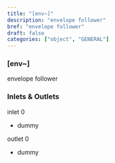 ```yaml
---
title: "[env~]"
description: "envelope follower"
bref: "envelope follower"
draft: false
categories: ["object", "GENERAL"]
---
```


### [env~]

envelope follower

### Inlets & Outlets

inlet 0

 - dummy

outlet 0

 - dummy
 
